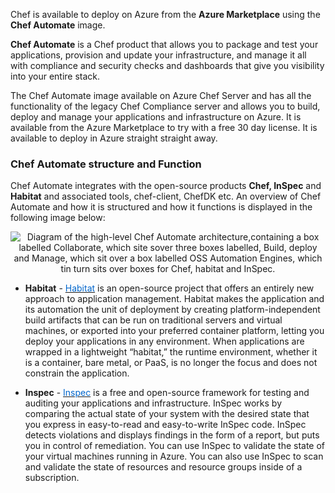 

Chef is available to deploy on Azure from the **Azure Marketplace** using the **Chef Automate** image. 

**Chef Automate** is a Chef product that allows you to package and test your applications, provision and update your infrastructure, and manage it all with compliance and security checks and dashboards that give you visibility into your entire stack.

The Chef Automate image available on Azure Chef Server and has all the functionality of the legacy Chef Compliance server and allows you to build, deploy and manage your applications and infrastructure on Azure. It is available from the Azure Marketplace to try with a free 30 day license. It is available to deploy in Azure straight straight away.


### Chef Automate structure and Function
Chef Automate integrates with the open-source products **Chef, InSpec** and **Habitat** and associated tools, chef-client, ChefDK etc. An overview of Chef Automate and how it is structured and how it functions is displayed in the following image below:

<p style="text-align:center;"><img src="../Linked_Image_Files/chefautomate.png" alt="Diagram of the high-level Chef Automate architecture,containing a box labelled Collaborate, which site sover three boxes labelled, Build, deploy and Manage, which sit over a box labelled OSS Automation Engines, which tin turn sits over boxes for Chef, habitat and InSpec."></p>

- **Habitat** - <a href="https://docs.microsoft.com/en-us/azure/chef/chef-habitat-overview" target="_blank"><span style="color: #0066cc;" color="#0066cc">Habitat</span></a> is an open-source project that offers an entirely new approach to application management. Habitat makes the application and its automation the unit of deployment by creating platform-independent build artifacts that can be run on traditional servers and virtual machines, or exported into your preferred container platform, letting you deploy your applications in any environment. When applications are wrapped in a lightweight “habitat,” the runtime environment, whether it is a container, bare metal, or PaaS, is no longer the focus and does not constrain the application.

- **Inspec** - <a href="https://docs.microsoft.com/en-us/azure/chef/chef-inspec-overview" target="_blank"><span style="color: #0066cc;" color="#0066cc">Inspec</span></a> is a free and open-source framework for testing and auditing your applications and infrastructure. InSpec works by comparing the actual state of your system with the desired state that you express in easy-to-read and easy-to-write InSpec code. InSpec detects violations and displays findings in the form of a report, but puts you in control of remediation. You can use InSpec to validate the state of your virtual machines running in Azure. You can also use InSpec to scan and validate the state of resources and resource groups inside of a subscription.

